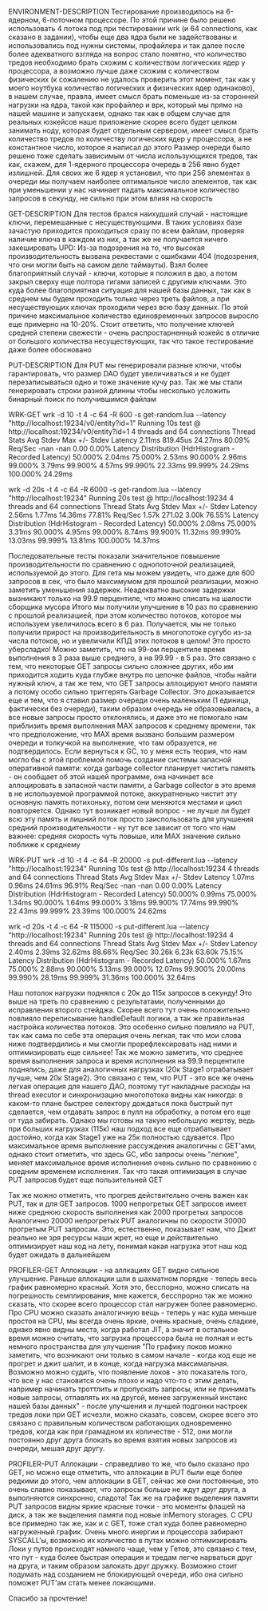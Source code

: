 ENVIRONMENT-DESCRIPTION
Тестирование производилось на 6-ядерном, 6-поточном процессоре. По этой причине было решено использовать 4 потока под
при тестировании wrk (и 64 connections, как сказано в задании), чтобы еще два ядра были не задействованы и использовались
под нужны системы, профайлера и так далее
после более адекватного взгляда на вопрос стало понятно, что количество тредов необходимо брать схожим с количеством 
логических ядер у процессора, а возможно лучше даже схожим с количеством физических (к сожалению не удалось проверить 
этот момент, так как у моего ноутбука количество логических и физических ядер одинаково), в нашем случае, правла, 
имеет смысл брать поменьше из-за сторонней нагрузки на ядра, такой как профайлер и врк, который мы прямо на нашей 
машине и запускаем, однако так как в общем случае для реальных юзкейсов наше приложение скорее всего будет целком 
занимать ноду, которая будет отдельным сервером, имеет смысл брать количество тредов по количеству логических ядер 
у процессора, а не константное число, которое я написал до этого
Размер очереди было решено тоже сделать зависимым от числа использующихся тредов, так как, скажем, для 1-ядерного
процессора очередь в 256 явно будет излишней. Для своих же 6 ядер я установил, что при 256 элементах в очереди мы
получаем наиболее оптимальное число элементов, так как при уменьшении у нас начинает падать максимальное количество
запросов в секунду, не сильно при этом влияя на скорость

GET-DESCRIPTION
Для тестов брался наихудший случай - настоящие ключи, перемешанные с несуществующими. В таких условиях базе зачастую
приходится проходиться сразу по всем файлам, проверяя наличие ключа в каждом из них, а так же не получается ничего
закешировать
UPD:
Из-за подозрения на то, что высокая производительность вызвана реквестами с ошибками 404 (подозрения, что они могли быть
на самом деле таймауты). Взял более благоприятный случай - ключи, которые я положил в дао, а потом закрыл сверху еще
полтора гигами записей с другими ключами. Это куда более благоприятная ситуация для нашей базы данных, так как в среднем
мы будем проходить только через треть файлов, а при несуществующих ключах проходили через всю базу данных. По этой причине
максимальное количество единовременных запросов выросло еще примерно на 10-20%. Стоит ответить, что получение ключей
средней степени свежести - очень распростарненный юзкейс в отличие от большого количества несуществующих, так что такое
тестирование даже более обосновано

PUT-DESCRIPTION
Для PUT мы генерировали разные ключи, чтобы гарантировать, что размер DAO будет увеличиваться и не будет 
перезаписываться одно и тоже значение кучу раз.
Так же мы стали генерировать строки разной длинны чтобы несколько усложить бинарный поиск по получившимся файлам


WRK-GET
wrk -d 10 -t 4 -c 64 -R 600 -s get-random.lua --latency "http://localhost:19234/v0/entity?id=1"
Running 10s test @ http://localhost:19234/v0/entity?id=1
4 threads and 64 connections
Thread Stats   Avg      Stdev     Max   +/- Stdev
Latency     2.11ms  819.45us  24.27ms   80.09%
Req/Sec       -nan      -nan   0.00      0.00%
Latency Distribution (HdrHistogram - Recorded Latency)
50.000%    2.04ms
75.000%    2.53ms
90.000%    2.96ms
99.000%    3.79ms
99.900%    4.57ms
99.990%   22.33ms
99.999%   24.29ms
100.000%   24.29ms

wrk -d 20s -t 4 -c 64 -R 6000 -s get-random.lua --latency "http://localhost:19234"
Running 20s test @ http://localhost:19234
4 threads and 64 connections
Thread Stats   Avg      Stdev     Max   +/- Stdev
Latency     2.56ms    1.77ms  14.36ms   77.81%
Req/Sec     1.57k   271.02     3.00k    76.55%
Latency Distribution (HdrHistogram - Recorded Latency)
50.000%    2.08ms
75.000%    3.31ms
90.000%    4.95ms
99.000%    8.74ms
99.900%   11.32ms
99.990%   13.03ms
99.999%   13.81ms
100.000%   14.37ms

Последовательные тесты показали значительное повышение производительности по сравнению с однопоточной реализацией,
используемой до этого. 
Для гета мы можем увидеть, что даже для 600 запросов в сек, что было максимумом для прошлой реализации, можно заметить
уменьшения задержек. Неадекватно высокие задержки вызникают только на 99.9 перцентиле, что можно списать на шалости
сборщика мусора
Итого мы получили улучшение в 10 раз по сравнению с прошлой реализацией, при этом количество потоков, которое мы используем
увеличилось всего в 6 раз. Получается, мы не только получили прирост на производительность в многопотоке сугубо из-за
числа потоков, но и увеличили КПД этих потоков в целом! Это просто уберсладко!
Можно заметить, что на 99-ом перцентиле время выполнения в 3 раза выше среднего, а на 99.99 - в 5 раз.
Это связано с тем, что некоторые GET запросы сильно сложнее других, ибо им приходится ходить куда глубже внутрь по цепочке
файлов, чтобы найти нужный ключ, а так же тем, что GET запросы аллоцируют много памяти а потому особо сильно триггерять
Garbage Collector.
Это доказывается еще и тем, что я ставил размер очереди очень маленьким (1 единица, фактически без очереди),
таким образом очередь не образовывалась, а все новые запросы просто отклонялись, и даже это не помогало нам приблизить 
время выполнения МAX запросов к среднему времени, так что предположение, что MAX время вызвано большим размером очереди
и толкучкой на выполнение, что там образуется, не подтвердилось.
Если вернуться к GC, то у меня есть теория, что нам могло бы с этой проблемой помочь создание системы запасной оперативной
памяти: когда garbage collector планирует чистить память - он сообщает об этой нашей программе, она начинает все аллоцировать
в запасной части памяти, а Garbage collector в это время в не используемой программой потоке, аккуратненько чистит эту
основную память потихоньку, потом они меняются местами и цикл повторяется.
Однако тут возникает новый вопрос - не лучше ли будет всю эту память и лишний поток просто заиспользовать для улучшения
средний производительности - ну тут все зависит от того что нам важнее: средняя скорость чуть повыше, или MAX значение
сильно поближе к среднему

WRK-PUT
wrk -d 10 -t 4 -c 64 -R 20000 -s put-different.lua --latency "http://localhost:19234"
Running 10s test @ http://localhost:19234
4 threads and 64 connections
Thread Stats   Avg      Stdev     Max   +/- Stdev
Latency     1.07ms    0.96ms  24.61ms   96.91%
Req/Sec       -nan      -nan   0.00      0.00%
Latency Distribution (HdrHistogram - Recorded Latency)
50.000%    0.99ms
75.000%    1.34ms
90.000%    1.64ms
99.000%    3.18ms
99.900%   17.74ms
99.990%   22.43ms
99.999%   23.39ms
100.000%   24.62ms

wrk -d 20s -t 4 -c 64 -R 115000 -s put-different.lua --latency "http://localhost:19234"
Running 20s test @ http://localhost:19234
4 threads and 64 connections
Thread Stats   Avg      Stdev     Max   +/- Stdev
Latency     2.40ms    2.39ms  32.62ms   88.66%
Req/Sec    30.26k     6.23k   63.60k    75.15%
Latency Distribution (HdrHistogram - Recorded Latency)
50.000%    1.67ms
75.000%    2.88ms
90.000%    5.13ms
99.000%   12.07ms
99.900%   20.00ms
99.990%   28.19ms
99.999%   31.36ms
100.000%   32.64ms


Наш потолок нагрузки поднялся с 20к до 115к запросов в секунду! Это выше на треть по сравнению с результатами, полученными
до исправления второго стейджа. Скорее всего тут очень положительно повлияло переписывание handleDefault логики, а так
же правильная настройка количества потоков. Это особенно сильно повлияло на PUT, так как сама по себе эта операция очень 
легкая, так что мои слова ниже подтвердились и мы смогли прорефлексировать над ними и оптимизировать еще сильнее!
Так же можно заметить, что среднее время выполнения запроса и время исполнения на 99.9 перцентиле поднялись, даже для
аналогичных нагрузках (20к Stage1 отрабатывает лучше, чем 20к Stage2). Это связано с тем, что PUT - это все же очень легкая
операция для нашего ДАО, поэтому тут накладные расходы на thread executor и синхронизацию многопотока видны как никогда:
в каком-то плане быстрее селектору дождаться пока быстрый пут сделается, чем отдавать запрос в пулл на обработку, а потом
его еще от туда забирать. Однако мы готовы на такую небольшую жертву, ведь при больших нагрузках (115к) наш подход все еще
отрабатывает достойно, когда как Stage1 уже на 25к полностью сдувается.
Про максимальное время выполнение рассуждения аналогичны с GET'ами, однако стоит отметить, что здесь GC, ибо запросы очень
"легкие", меняет максимальное время исполнения очень сильно по сравнению с средним временем исполнения. Так что такая
оптимизация в случае PUT запросов будет еще пользительней GET

Так же можно отметить, что прогрев действительно очень важен как PUT, так и для GET запросов.
1000 непрогретых GET запросов имеет ниже среднюю скорость выполнения как 2000 прогретых запросов
Аналогично 20000 непрогретых PUT аналогичны по скорости 30000 прогретым PUT запросам.
Это, естественно, показывает нам, что Джит реально не зря ресурсы наши жрет, но еще и действительно оптимизирует наш код
на лету, понимая какая нагрузка этот наш код будет ожидать в дальнейшем


PROFILER-GET
Аллокации - на аллкациях GET видно сильное улучшение. Раньше аллокации шли в шахматном порядке - теперь весь график
равномерно красный. Хотя это, бесспорно, можно списать на погрешность семплирования, мне кажется, бесспрорно так же
можно сказать, что скорее всего процессор стал нагружен более равномерно.
Про CPU можно сказать аналогичную вещь - теперь у нас куда меньше простоя на CPU, мы всегда очень яркие, очень красные,
очень сладкие, однако явно видны места, когда работал JIT, а значит в остальное время можно считать, что загрузка
процессора была не полная и есть немного пространства для улучшения
"По графику локов можно заметить, что возникают они только в самом начале - когда код еще не прогрет и джит шалит, и в
конце, когда нагрузка максимальная. Возможно можно судить, что появление локов - это показатель того, что все у нас 
становится очень плохо и надо что-то с этим делать, например начинать троттлить и пропускать запросы, или не принимать
новые запросы, отпавлять их на другой, менее загруженный инстанс нашей базы данных" - после улучшения и лучшей подгонки
настроек тредов локи при GET исчезли, можно сказать, совсем, скорее всего это связано с правильным количеством работающих
одновременно тредов, когда как при грамадном их количестве - 512, они могли постоянно друг друга блокать во время взятия
новых запросов из очереди, мешая друг другу.

PROFILER-PUT
Аллокации - справедливо то же, что было сказано про GET, но можно еще отметить, что аллокации в PUT были еще более редкими
до этого, чем аллокации в GET, сейчас же они постоянные, это очень славно показывает, что запросы больше не ждут друг друга,
а выполняются синхронно, сладота! Так же на графике выделения памяти PUT запросов видны яркие красные точки - это моменты
флашей на диск, а так же выделения памяти под новые inMemory storages.
С CPU все примерно так же, как и с GET, тоже стал куда более равномерно нагруженный график. Очень много инергии и процессора
забирают SYSCALL'ы, возможно их количество в путах можно оптимизировать
Локи у путов происходят намного чаще, чем у Гетов, это связано с тем, что пут - куда более быстрая операция и тредам 
легче нарваться друг на друга, и таким образом залокать друг дружку. Возможно стоит подумать над созданием не блокирующей
очереди, ибо она сильно поможет PUT'ам стать менее локающими.

Спасибо за прочтение!
